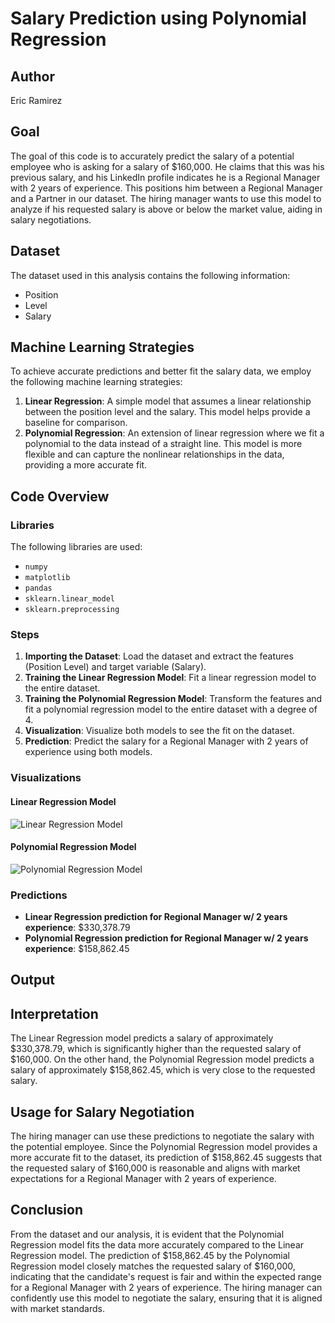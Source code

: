 # Salary Prediction using Polynomial Regression

## Author
Eric Ramirez

## Goal
The goal of this code is to accurately predict the salary of a potential employee who is asking for a salary of $160,000. He claims that this was his previous salary, and his LinkedIn profile indicates he is a Regional Manager with 2 years of experience. This positions him between a Regional Manager and a Partner in our dataset. The hiring manager wants to use this model to analyze if his requested salary is above or below the market value, aiding in salary negotiations.

## Dataset
The dataset used in this analysis contains the following information:
- Position
- Level
- Salary

## Machine Learning Strategies
To achieve accurate predictions and better fit the salary data, we employ the following machine learning strategies:
1. **Linear Regression**: A simple model that assumes a linear relationship between the position level and the salary. This model helps provide a baseline for comparison.
2. **Polynomial Regression**: An extension of linear regression where we fit a polynomial to the data instead of a straight line. This model is more flexible and can capture the nonlinear relationships in the data, providing a more accurate fit.

## Code Overview

### Libraries
The following libraries are used:
- `numpy`
- `matplotlib`
- `pandas`
- `sklearn.linear_model`
- `sklearn.preprocessing`

### Steps
1. **Importing the Dataset**: Load the dataset and extract the features (Position Level) and target variable (Salary).
2. **Training the Linear Regression Model**: Fit a linear regression model to the entire dataset.
3. **Training the Polynomial Regression Model**: Transform the features and fit a polynomial regression model to the entire dataset with a degree of 4.
4. **Visualization**: Visualize both models to see the fit on the dataset.
5. **Prediction**: Predict the salary for a Regional Manager with 2 years of experience using both models.

### Visualizations
#### Linear Regression Model
![Linear Regression Model](linear_regression_model.png)

#### Polynomial Regression Model
![Polynomial Regression Model](polynomial_regression_model.png)

### Predictions
- **Linear Regression prediction for Regional Manager w/ 2 years experience**:  $330,378.79
- **Polynomial Regression prediction for Regional Manager w/ 2 years experience**:  $158,862.45

## Output
## Interpretation
The Linear Regression model predicts a salary of approximately $330,378.79, which is significantly higher than the requested salary of $160,000. On the other hand, the Polynomial Regression model predicts a salary of approximately $158,862.45, which is very close to the requested salary.

## Usage for Salary Negotiation
The hiring manager can use these predictions to negotiate the salary with the potential employee. Since the Polynomial Regression model provides a more accurate fit to the dataset, its prediction of $158,862.45 suggests that the requested salary of $160,000 is reasonable and aligns with market expectations for a Regional Manager with 2 years of experience.

## Conclusion
From the dataset and our analysis, it is evident that the Polynomial Regression model fits the data more accurately compared to the Linear Regression model. The prediction of $158,862.45 by the Polynomial Regression model closely matches the requested salary of $160,000, indicating that the candidate's request is fair and within the expected range for a Regional Manager with 2 years of experience. The hiring manager can confidently use this model to negotiate the salary, ensuring that it is aligned with market standards.
